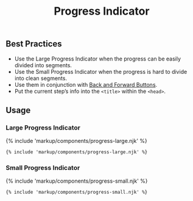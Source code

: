 ﻿---
title: Progress Indicator
summary: Progress Indicators show users their place in a multi-step process.
tags: components
layout: page-guide
eleventyNavigation:
  key: Progress Indicator
  parent: Components
  order: 250
  excerpt: Progress Indicators show users their place in a multi-step process.
  img: /img/illustrations/illus-progress-indicators.svg
---

## Best Practices

- Use the Large Progress Indicator when the progress can be easily divided into segments.
- Use the Small Progress Indicator when the progress is hard to divide into clean segments.
- Use them in conjunction with [Back and Forward Buttons](/components/back-and-forward-buttons).
- Put the current step’s info into the `<title>` within the `<head>`.

## Usage

### Large Progress Indicator

{% include 'markup/components/progress-large.njk' %}

``` html
{% include 'markup/components/progress-large.njk' %}
```

### Small Progress Indicator

{% include 'markup/components/progress-small.njk' %}

``` html
{% include 'markup/components/progress-small.njk' %}
```
